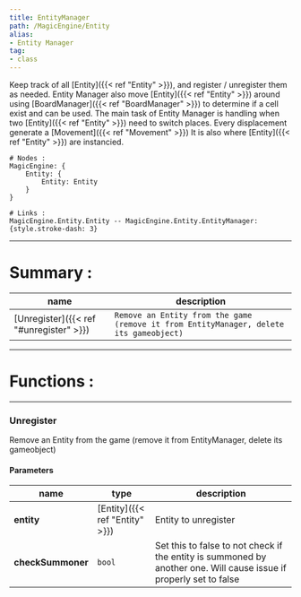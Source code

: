 ```yaml
---
title: EntityManager
path: /MagicEngine/Entity
alias: 
- Entity Manager
tag: 
- class
---
```

Keep track of all [Entity]({{< ref "Entity" >}}), and register / unregister them as needed.
Entity Manager also move [Entity]({{< ref "Entity" >}}) around using [BoardManager]({{< ref "BoardManager" >}}) to determine if a cell exist and can be used. The main task of Entity Manager is handling when two [Entity]({{< ref "Entity" >}}) need to switch places.
Every displacement generate a [Movement]({{< ref "Movement" >}})
It is also where [Entity]({{< ref "Entity" >}}) are instancied.
```d2
# Nodes :
MagicEngine: {
    Entity: {
        Entity: Entity
    }
}

# Links :
MagicEngine.Entity.Entity -- MagicEngine.Entity.EntityManager: {style.stroke-dash: 3}

```
---
# Summary :
name|description
----|----
[Unregister]({{< ref "#unregister" >}}) | `Remove an Entity from the game (remove it from EntityManager, delete its gameobject)`

---
# Functions :

---
### Unregister
Remove an Entity from the game (remove it from EntityManager, delete its gameobject)

#### Parameters
name|type|description
-----|-----|-----
**entity**|[Entity]({{< ref "Entity" >}})|Entity to unregister
**checkSummoner**|`bool`|Set this to false to not check if the entity is summoned by another one. Will cause issue if properly set to false
